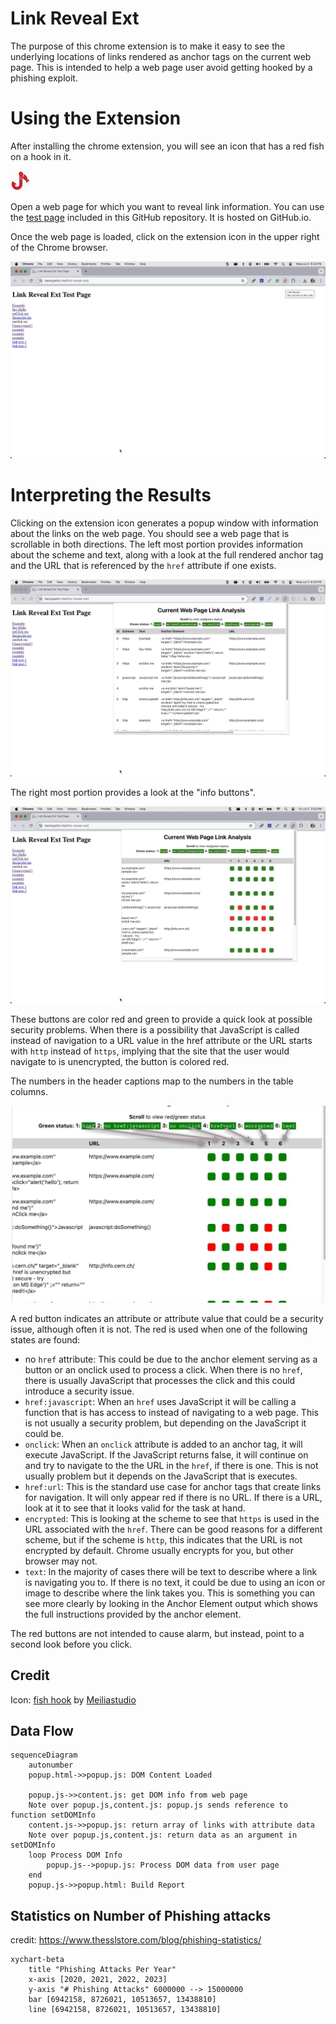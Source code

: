 
# Link Reveal Ext
The purpose of this chrome extension is to make it easy to see the underlying locations of links rendered as anchor tags on the current web page.  This is intended to help a web page user avoid getting hooked by a phishing exploit.

# Using the Extension

After installing the chrome extension, you will see an icon that has a red fish on a hook in it.

![Extension with URL icon](./url-32.png)

Open a web page for which you want to reveal link information.  You can use the [test page](https://www.beckypeltz.me/link-reveal-ext/) included in this GitHub repository.  It is hosted on GitHub.io.  

Once the web page is loaded, click on the extension icon in the upper right of the Chrome browser.

![Locate and click on the URL extension from the test page](./images/icon.jpg)

# Interpreting the Results

Clicking on the extension icon generates a popup window with information about the links on the web page.  You should see a web page that is scrollable in both directions. 
The left most portion provides information about the scheme and text, along with a look at the full rendered anchor tag and the URL that is referenced by the `href` attribute if one exists.

![Left most portion of the link analysis window](./images/left.jpg)

The right most portion provides a look at the "info buttons".  

 ![Right most portion of the link analysis window](./images/right.jpg)

 These buttons are color red and green to provide a quick look at possible security problems.  When there is a possibility that JavaScript is called instead of navigation to a URL value in the href attribute or the URL starts with `http` instead of `https`, implying that the site that the user would navigate to is unencrypted, the button is colored red.

 The numbers in the header captions map to the numbers in the table columns.

 ![Mapping captions to columns](./images/attribute-analysis.jpg)

A red button indicates an attribute or attribute value that could be a security issue, although often it is not.  The red is used when one of the following states are found:
 
 - no `href` attribute: This could be due to the anchor element serving as a button or an onclick used to process a click.  When there is no `href`, there is usually JavaScript that processes the click and this could introduce a security issue.
 - `href:javascript`: When an `href` uses JavaScript it will be calling a function that is has access to instead of navigating to a web page.  This is not usually a security problem, but depending on the JavaScript it could be. 
 - `onclick`: When an `onclick` attribute is added to an anchor tag, it will execute JavaScript.  If the JavaScript returns false, it will continue on and try to navigate to the the URL in the `href`, if there is one.  This is not usually problem but it depends on the JavaScript that is executes.
 - `href:url`:  This is the standard use case for anchor tags that create links for navigation.  It will only appear red if there is no URL.  If there is a URL, look at it to see that it looks valid for the task at hand.  
 - `encrypted`: This is looking at the scheme to see that `https` is used in the URL associated with the `href`.  There can be good reasons for a different scheme, but if the scheme is `http`, this indicates that the URL is not encrypted by default.  Chrome usually encrypts for you, but other browser may not.
 - `text`: In the majority of cases there will be text to describe where a link is navigating you to. If there is no text, it could be due to using an icon or image to describe where the link takes you.  This is something you can see more clearly by looking in the Anchor Element output which shows the full instructions provided by the anchor element.

 The red buttons are not intended to cause alarm, but instead, point to a second look before you click.  



## Credit

Icon: <a href="https://iconscout.com/icons/fish-hook" class="text-underline font-size-sm" target="_blank">fish hook</a> by <a href="https://iconscout.com/contributors/meiliastudio" class="text-underline font-size-sm" target="_blank">Meiliastudio</a>












## Data Flow


```mermaid
sequenceDiagram
    autonumber
    popup.html->>popup.js: DOM Content Loaded

    popup.js->>content.js: get DOM info from web page
    Note over popup.js,content.js: popup.js sends reference to function setDOMInfo
    content.js->>popup.js: return array of links with attribute data
    Note over popup.js,content.js: return data as an argument in setDOMInfo
    loop Process DOM Info 
        popup.js-->popup.js: Process DOM data from user page
    end
    popup.js->>popup.html: Build Report  
```  


## Statistics on Number of Phishing attacks

credit: https://www.thesslstore.com/blog/phishing-statistics/


```mermaid
xychart-beta
    title "Phishing Attacks Per Year"
    x-axis [2020, 2021, 2022, 2023]
    y-axis "# Phishing Attacks" 6000000 --> 15000000
    bar [6942158, 8726021, 10513657, 13438810]
    line [6942158, 8726021, 10513657, 13438810]
```


